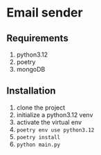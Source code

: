 # Email sender

## Requirements
1. python3.12
2. poetry
3. mongoDB

## Installation
1. clone the project
2. initialize a python3.12 venv
3. activate the virtual env
4. `poetry env use python3.12`
5. `poetry install`
6. `python main.py`
